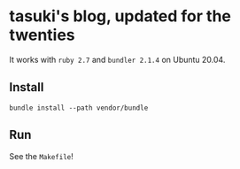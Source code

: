 # tasuki's blog, updated for the twenties

It works with `ruby 2.7` and `bundler 2.1.4` on Ubuntu 20.04.

## Install

```
bundle install --path vendor/bundle
```

## Run

See the `Makefile`!
